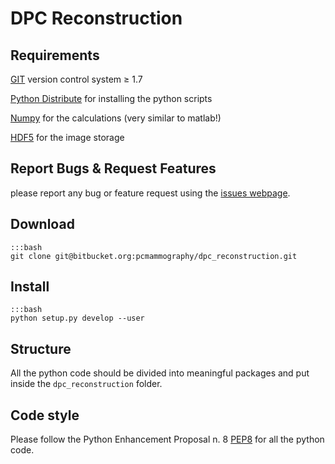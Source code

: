 # DPC Reconstruction

## Requirements

[GIT](http://git-scm.com/ "GIT homepage") version control system ≥ 1.7

[Python Distribute](http://pythonhosted.org/distribute/index.html) for
installing the python scripts

[Numpy](http://www.numpy.org/) for the calculations (very similar to
matlab!)

[HDF5](http://www.hdfgroup.org/HDF5/) for the image storage


## Report Bugs & Request Features

please report any bug or feature request using the [issues webpage](https://bitbucket.org/pcmammography/dpc_reconstruction/issues?status=new&status=open).


## Download

    :::bash
    git clone git@bitbucket.org:pcmammography/dpc_reconstruction.git

## Install

    :::bash
    python setup.py develop --user
    
## Structure

All the python code should be divided into meaningful packages and put
inside the `dpc_reconstruction` folder.

## Code style

Please follow the Python Enhancement Proposal n. 8
[PEP8](http://www.python.org/dev/peps/pep-0008/) for all the python code.
